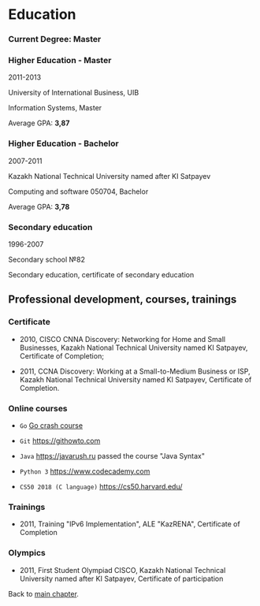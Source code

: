 # Education

### Current Degree: Master

### Higher Education - Master

2011-2013

University of International Business, UIB

Information Systems, Master

Average GPA: **3,87**

### Higher Education - Bachelor

2007-2011

Kazakh National Technical University named after KI Satpayev

Computing and software 050704, Bachelor

Average GPA: **3,78**

### Secondary education

1996-2007

Secondary school №82

Secondary education, certificate of secondary education

## Professional development, courses, trainings

### Certificate

* 2010, CISCO CNNA Discovery: Networking for Home and Small Businesses, Kazakh National Technical University
named KI Satpayev, Certificate of Completion;

* 2011, CCNA Discovery: Working at a Small-to-Medium Business or ISP, 
  Kazakh National Technical University named KI Satpayev, Certificate of Completion.

### Online courses

* `Go` <a href="https://github.com/kovalevcon/go_crash_course">Go crash course</a>

* `Git` <a href="https://githowto.com/" target="_blank">https://githowto.com</a>

* `Java` <a href="https://javarush.ru/" target="_blank">https://javarush.ru</a> passed the course "Java Syntax"

* `Python 3` <a href="https://www.codecademy.com/learn/learn-python" target="_blank">https://www.codecademy.com</a>

* `CS50 2018 (C language)` <a href="https://cs50.harvard.edu/" target="_blank">https://cs50.harvard.edu/</a>

### Trainings

* 2011, Training "IPv6 Implementation", ALE "KazRENA", Certificate of Completion

### Olympics

* 2011, First Student Olympiad CISCO, Kazakh National Technical University named after KI Satpayev, 
Certificate of participation

Back to [main chapter](/README.md "to main chapter").